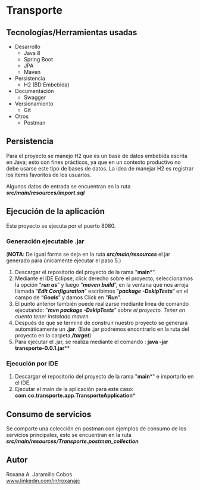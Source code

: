 # Transporte

## Tecnologías/Herramientas usadas

 - Desarrollo
	 - Java 8
	-  Spring Boot
	-  JPA
	-  Maven
- Persistencia
	-  H2 (BD Embebida)
- Documentación
	-  Swagger
- Versionamiento
	- Git
 - Otros
	- Postman


## Persistencia

Para el proyecto se manejo H2 que es un base de datos embebida escrita en Java; esto con fines prácticos, ya que en un contexto productivo no debe usarse este tipo de bases de datos. La idea de manejar H2 es registrar los items favoritos de los usuarios.

Algunos datos de entrada se encuentran en la ruta ***src/main/resources/import.sql***


## Ejecución de la aplicación

Este proyecto se ejecuta por el puerto 8080.

### Generación ejecutable .jar 
(**NOTA**: De igual forma se deja en la ruta ***src/main/resources*** el jar generado para únicamente ejecutar el paso 5.)

1.  Descargar el repositorio del proyecto de la rama "**main***".
2.  Mediante el IDE Eclipse, click derecho sobre el proyecto, seleccionamos la opción “***run as***” y luego “***maven build***”, en la ventana que nos arroja llamada “***Edit Configuration***” escribimos “***package -DskipTests***” en el campo de “***Goals***” y damos Click en "***Run***".
3. El punto anterior también puede realizarse mediante linea de comando ejecutando: *"**mvn package -DskipTests**" sobre el proyecto. Tener en cuenta tener instalado maven.*
4.  Después de que se terminé de construir nuestro proyecto se generará automáticamente un **.jar**. (Este .jar podremos encontrarlo en la ruta del proyecto en la carpeta ***/target***)
5. Para ejecutar el .jar, se realiza mediante el comando : 
	**java -jar transporte-0.0.1.jar****

	
### Ejecución por IDE

1.  Descargar el repositorio del proyecto de la rama "**main***"  e importarlo en el IDE.
2. Ejecutar el main de la aplicación para este caso: 		    	    **com.co.transporte.app.TransporteApplication***

## Consumo de servicios

Se comparte una colección en postman con ejemplos de consumo de los servicios principales, esto se encuentran en la ruta ***src/main/resources/Transporte.postman_collection***


## Autor
Roxana A. Jaramillo Cobos<br>
[www.linkedin.com/in/roxanajc ](www.linkedin.com/in/roxanajc)
